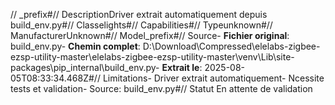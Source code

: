 // _prefix#// DescriptionDriver extrait automatiquement depuis build_env.py#// Classelights#// Capabilities#// Typeunknown#// ManufacturerUnknown#// Model_prefix#// Source- **Fichier original**: build_env.py- **Chemin complet**: D:\Download\Compressed\elelabs-zigbee-ezsp-utility-master\elelabs-zigbee-ezsp-utility-master\venv\Lib\site-packages\pip\_internal\build_env.py- **Extrait le**: 2025-08-05T08:33:34.468Z#// Limitations- Driver extrait automatiquement- Ncessite tests et validation- Source: build_env.py#// Statut En attente de validation